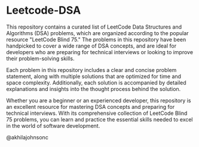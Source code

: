 # Leetcode-DSA
This repository contains a curated list of LeetCode Data Structures and Algorithms (DSA) problems, which are organized according to the popular resource "LeetCode Blind 75." The problems in this repository have been handpicked to cover a wide range of DSA concepts, and are ideal for developers who are preparing for technical interviews or looking to improve their problem-solving skills.

Each problem in this repository includes a clear and concise problem statement, along with multiple solutions that are optimized for time and space complexity. Additionally, each solution is accompanied by detailed explanations and insights into the thought process behind the solution.

Whether you are a beginner or an experienced developer, this repository is an excellent resource for mastering DSA concepts and preparing for technical interviews. With its comprehensive collection of LeetCode Blind 75 problems, you can learn and practice the essential skills needed to excel in the world of software development.

@akhilajohnsonc
